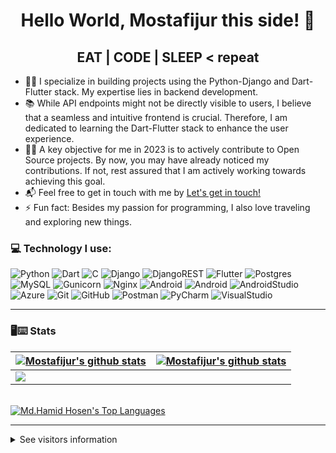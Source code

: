 <!-- thems: #gh-dark-mode-only, #gh-light-mode-only  -->

<h1 align="center"> Hello World, Mostafijur this side! 👋</h1>

<h2 align="center">EAT | CODE | SLEEP < repeat </h2>

- 💪🏼 I specialize in building projects using the Python-Django and Dart-Flutter stack. My expertise lies in backend development.
- 📚 While API endpoints might not be directly visible to users, I believe that a seamless and intuitive frontend is crucial. Therefore, I am dedicated to learning the Dart-Flutter stack to enhance the user experience.
- 🤝🏼 A key objective for me in 2023 is to actively contribute to Open Source projects. By now, you may have already noticed my contributions. If not, rest assured that I am actively working towards achieving this goal.
- 📬 Feel free to get in touch with me by <a href="mailto:mostafijur1812@gmail.com">Let's get in touch!</a>
- ⚡ Fun fact: Besides my passion for programming, I also love traveling and exploring new things.


### 💻 Technology I use:
![Python](https://img.shields.io/badge/python-3670A0?style=for-the-badge&logo=python&logoColor=ffdd54)
![Dart](https://img.shields.io/badge/dart-%230175C2.svg?style=for-the-badge&logo=dart&logoColor=white)
![C](https://img.shields.io/badge/c-%2300599C.svg?style=for-the-badge&logo=c&logoColor=white)
![Django](https://img.shields.io/badge/django-%23092E20.svg?style=for-the-badge&logo=django&logoColor=white)
![DjangoREST](https://img.shields.io/badge/DJANGO-REST-ff1709?style=for-the-badge&logo=django&logoColor=white&color=ff1709&labelColor=gray)
![Flutter](https://img.shields.io/badge/Flutter-%2302569B.svg?style=for-the-badge&logo=Flutter&logoColor=white)
![Postgres](https://img.shields.io/badge/postgres-%23316192.svg?style=for-the-badge&logo=postgresql&logoColor=white)
![MySQL](https://img.shields.io/badge/mysql-%2300f.svg?style=for-the-badge&logo=mysql&logoColor=white)
![Gunicorn](https://img.shields.io/badge/gunicorn-%298729.svg?style=for-the-badge&logo=gunicorn&logoColor=white)
![Nginx](https://img.shields.io/badge/nginx-%23009639.svg?style=for-the-badge&logo=nginx&logoColor=white)
![Android](https://img.shields.io/badge/Android-3DDC84?style=for-the-badge&logo=android&logoColor=white)
![Android](https://img.shields.io/badge/iOS-000000?style=for-the-badge&logo=ios&logoColor=white)
![AndroidStudio](https://img.shields.io/badge/Android%20Studio-3DDC84?style=for-the-badge&logo=android%20studio&logoColor=white)
![Azure](https://img.shields.io/badge/azure-%230072C6.svg?style=for-the-badge&logo=microsoftazure&logoColor=white)
![Git](https://img.shields.io/badge/git-%23F05033.svg?style=for-the-badge&logo=git&logoColor=white)
![GitHub](https://img.shields.io/badge/github-%23121011.svg?style=for-the-badge&logo=github&logoColor=white)
![Postman](https://img.shields.io/badge/Postman-FF6C37?style=for-the-badge&logo=postman&logoColor=white)
![PyCharm](https://img.shields.io/badge/PyCharm-3776AB?style=for-the-badge&logo=pycharm&logoColor=white)
![VisualStudio](https://img.shields.io/badge/Visual%20Studio-5C2D91?style=for-the-badge&logo=visual%20studio&logoColor=white)
  
---


### 🖥⌨ Stats


| <a href="https://github.com/mostafijur566"><img align="center" src="https://github-readme-streak-stats.herokuapp.com?user=mostafijur566&theme=tokyonight&hide_border=true&date_format=M%20j%5B%2C%20Y%5D)" alt="Mostafijur's github stats" /></a> | <a href="https://github.com/mostafijur566"><img align="center" src="https://github-readme-stats.vercel.app/api?username=mostafijur566&show_icons=true&include_all_commits=true&theme=tokyonight&hide_border=true" alt="Mostafijur's github stats" /></a> | 
| :------------- | :-------------: |
| <a href="https://github.com/mostafijur566"><img align="center" src="https://github-readme-stats.vercel.app/api/top-langs/?username=mostafijur566&layout=compact&theme=tokyonight&hide_border=true" /></a>  | 

<br />
<a href="https://github.com/mostafijur566"><img alt="Md.Hamid Hosen's Top Languages" src="https://camo.githubusercontent.com/96951ceb22e07a2f236099ebbb0589e03561c8b1549378e198e046e9c7bcf39e/68747470733a2f2f6769746875622d726561646d652d73746174732e76657263656c2e6170702f6170692f746f702d6c616e67732f3f757365726e616d653d68616d6964686f73656e3432266c616e67735f636f756e743d3826636f756e745f707269766174653d74727565266c61796f75743d636f6d70616374267468656d653d726561637426686964655f626f726465723d747275652662675f636f6c6f723d304431313137" data-canonical-src="https://github-readme-stats.vercel.app/api/top-langs/?username=hamidhosen42&amp;langs_count=8&amp;count_private=true&amp;layout=compact&amp;theme=react&amp;hide_border=true&amp;bg_color=0D1117" style="max-width: 100%;"></a>

<br />

---

<details><summary>See visitors information</summary>

>Counting of visitors to this page in this section started from May 24, 2023

<div><img src="https://profile-counter.glitch.me/mostafijur566/count.svg" alt="Flag Counter" border="0"></div>

</details>
